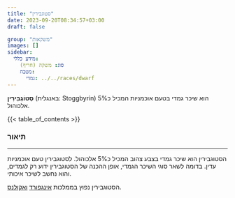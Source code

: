 ```yaml
---
title: "סטוגבירין"
date: 2023-09-20T08:34:57+03:00
draft: false

group: "משקאות"
images: []
sidebar:
  מידע כללי:
    סוג: משקה (חריף)
    מטבח:
      גמדי: ../../races/dwarf
---
```


**סְטוֹגְבִּירִין** (באנגלית: Stoggbyrin) הוא שיכר גמדי בטעם אוכמניות המכיל כ5% אלכוהול.

{{< table_of_contents >}}

### תיאור

---

הסטוגבירין הוא שיכר גמדי בצבע צהוב המכיל כ5% אלכוהול. לסטוגבירין טעם אוכמניות עדין. בדומה לשאר סוגי השיכר הגמדי, אופן ההכנה של הסטוגבירין ידוע רק לגמדים, והוא נחשב לשיכר איכותי.

הסטוגבירין נפוץ בממלכות [אינגפורד](../../kingdoms/ingford) [ואקולנס](../../kingdoms/akolance).
